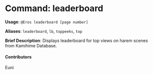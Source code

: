 # Command: leaderboard


**Usage**: `@Eros leaderboard [page number]`

**Aliases**: `leaderboard`, `lb`, `toppeeks`, `top`

**Brief Description**: Displays leaderboard for top views on harem scenes from Kamihime Database.




 


 

#### Contributors


Euni
